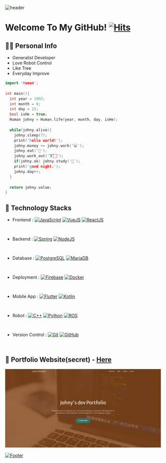 ![header](https://capsule-render.vercel.app/api?type=shark&color=auto&height=50&section=header&text=✨&fontSize=20)

# Welcome To My GitHub! [![Hits](https://hits.seeyoufarm.com/api/count/incr/badge.svg?url=https%3A%2F%2Fgithub.com%2Fdkswndud1992%2F&count_bg=%233BFF8C&title_bg=%23FF9C45&icon=github.svg&icon_color=%23000000&title=hits&edge_flat=false)](https://github.com/dkswndud1992)

## 🙋‍♂️ Personal Info
- Generalist Developer
- Love Robot Control
- Like Tree
- Everyday Improve

```cpp
import 'Human';

int main(){
  int year = 1992;
  int month = 9;
  int day = 22;
  bool isHe = true;
  Human johny = Human.life(year, month, day, isHe);

  while(johny.alive){
    johny.sleep(7);
    print('hello world!');
    johny.money += johny.work('💻');
    johny.eat('🍖');
    johny.work_out('🏋🏻');
    if(johny.ok) johny.study('📖');
    print('good night.');
    johny.day++;
  }

  return johny.value;
}
```

## 🔨 Technology Stacks
- Frontend :
<span>[![JavaScript](https://img.shields.io/badge/JavaScript-dbab09?style=flat&logo=javascript&logoColor=white)](https://en.wikipedia.org/wiki/JavaScript)</span>
<span>[![VueJS](https://img.shields.io/badge/VueJS-01DFA5?style=flat&logo=vuedotjs&logoColor=white)](https://vuejs.org)</span>
<span>[![ReactJS](https://img.shields.io/badge/ReactJS-00FFFF?style=flat&logo=react&logoColor=black)](https://react.dev)</span>
<br/>

- Backend :
<span>[![Spring](https://img.shields.io/badge/Spring-0776pB?style=flat&logo=spring&logoColor=white)](https://spring.io)</span>
<span>[![NodeJS](https://img.shields.io/badge/NodeJS-dbab09?style=flat&logo=nodedotjs&logoColor=white)](https://nodejs.org)</span>
<br/>

- Database :
<span>[![PostgreSQL](https://img.shields.io/badge/PostgreSQL-336791?style=flat&logo=postgresql&logoColor=white)](https://www.postgresql.org)</span>
<span>[![MariaDB](https://img.shields.io/badge/MariaDB-0B3B39?style=flat&logo=mariadb&logoColor=white)](https://mariadb.org)</span>
<br/>

- Deployment :
<span>[![Firebase](https://img.shields.io/badge/Firebase-FFCA28?style=flat&logo=heroku&logoColor=white)](https://firebase.google.com)</span>
<span>[![Docker](https://img.shields.io/badge/Docker-00FFFF?style=flat&logo=docker&logoColor=white)](https://www.docker.com)</span>
<br/>

- Mobile App :
<span>[![Flutter](https://img.shields.io/badge/Flutter-61dafb?style=flat&logo=flutter&logoColor=white)](https://flutter.dev)</span>
<span>[![Kotlin](https://img.shields.io/badge/Kotlin-FFCA28?style=flat&logo=kotlin&logoColor=white)](https://kotlinlang.org)</span>
<br/>

- Robot :
<span>[![C++](https://img.shields.io/badge/C++-0000ff?style=flat&logo=cplusplus&logoColor=white)](https://learn.microsoft.com/cpp)</span>
<span>[![Python](https://img.shields.io/badge/Python-ffff00?style=flat&logo=python&logoColor=white)](https://www.python.org)</span>
<span>[![ROS](https://img.shields.io/badge/ROS-ff0000?style=flat&logo=ros&logoColor=white)](https://www.ros.org)</span>
<br/>

- Version Control :
<span>[![Git](https://img.shields.io/badge/Git-f09092?style=flat&logo=git&logoColor=white)](https://git-scm.com)</span>
<span>[![GitHub](https://img.shields.io/badge/GitHub-181717?style=flat&logo=github&logoColor=white)](https://github.com)</span>
<br/>

## 📝 Portfolio Website(secret) - <a href="https://my-secret-portfolio.web.app">Here</a>
[![Portfolio](https://raw.githubusercontent.com/dkswndud1992/dkswndud1992/main/web/portfolio_img.PNG)](https://my-secret-portfolio.web.app)

[![Footer](https://capsule-render.vercel.app/api?type=waving&color=auto&height=200&section=footer&text=⛵️_keep_going&fontSize=88)](https://shields.io)
